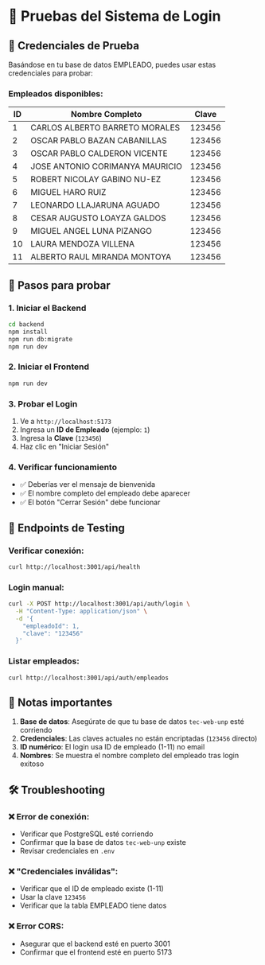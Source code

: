 # 🧪 Pruebas del Sistema de Login

## 🔐 Credenciales de Prueba

Basándose en tu base de datos EMPLEADO, puedes usar estas credenciales para probar:

### Empleados disponibles:
| ID | Nombre Completo | Clave |
|----|-----------------|-------|
| 1 | CARLOS ALBERTO BARRETO MORALES | 123456 |
| 2 | OSCAR PABLO BAZAN CABANILLAS | 123456 |
| 3 | OSCAR PABLO CALDERON VICENTE | 123456 |
| 4 | JOSE ANTONIO CORIMANYA MAURICIO | 123456 |
| 5 | ROBERT NICOLAY GABINO NU-EZ | 123456 |
| 6 | MIGUEL HARO RUIZ | 123456 |
| 7 | LEONARDO LLAJARUNA AGUADO | 123456 |
| 8 | CESAR AUGUSTO LOAYZA GALDOS | 123456 |
| 9 | MIGUEL ANGEL LUNA PIZANGO | 123456 |
| 10 | LAURA MENDOZA VILLENA | 123456 |
| 11 | ALBERTO RAUL MIRANDA MONTOYA | 123456 |

## 🚀 Pasos para probar

### 1. Iniciar el Backend
```bash
cd backend
npm install
npm run db:migrate
npm run dev
```

### 2. Iniciar el Frontend
```bash
npm run dev
```

### 3. Probar el Login
1. Ve a `http://localhost:5173`
2. Ingresa un **ID de Empleado** (ejemplo: `1`)
3. Ingresa la **Clave** (`123456`)
4. Haz clic en "Iniciar Sesión"

### 4. Verificar funcionamiento
- ✅ Deberías ver el mensaje de bienvenida
- ✅ El nombre completo del empleado debe aparecer
- ✅ El botón "Cerrar Sesión" debe funcionar

## 🔧 Endpoints de Testing

### Verificar conexión:
```bash
curl http://localhost:3001/api/health
```

### Login manual:
```bash
curl -X POST http://localhost:3001/api/auth/login \
  -H "Content-Type: application/json" \
  -d '{
    "empleadoId": 1,
    "clave": "123456"
  }'
```

### Listar empleados:
```bash
curl http://localhost:3001/api/auth/empleados
```

## 📝 Notas importantes

1. **Base de datos**: Asegúrate de que tu base de datos `tec-web-unp` esté corriendo
2. **Credenciales**: Las claves actuales no están encriptadas (`123456` directo)
3. **ID numérico**: El login usa ID de empleado (1-11) no email
4. **Nombres**: Se muestra el nombre completo del empleado tras login exitoso

## 🛠️ Troubleshooting

### ❌ Error de conexión:
- Verificar que PostgreSQL esté corriendo
- Confirmar que la base de datos `tec-web-unp` existe
- Revisar credenciales en `.env`

### ❌ "Credenciales inválidas":
- Verificar que el ID de empleado existe (1-11)
- Usar la clave `123456`
- Verificar que la tabla EMPLEADO tiene datos

### ❌ Error CORS:
- Asegurar que el backend esté en puerto 3001
- Confirmar que el frontend esté en puerto 5173
